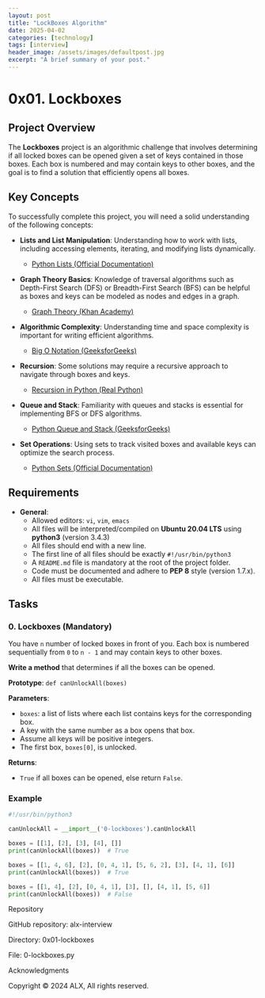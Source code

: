 ```yaml
---
layout: post
title: "LockBoxes Algorithm"
date: 2025-04-02
categories: [technology]
tags: [interview]
header_image: /assets/images/defaultpost.jpg
excerpt: "A brief summary of your post."
---
```


# 0x01. Lockboxes

## Project Overview

The **Lockboxes** project is an algorithmic challenge that involves determining if all locked boxes can be opened given a set of keys contained in those boxes. Each box is numbered and may contain keys to other boxes, and the goal is to find a solution that efficiently opens all boxes.

## Key Concepts

To successfully complete this project, you will need a solid understanding of the following concepts:

- **Lists and List Manipulation**: Understanding how to work with lists, including accessing elements, iterating, and modifying lists dynamically.
  - [Python Lists (Official Documentation)](https://docs.python.org/3/tutorial/datastructures.html#more-on-lists)

- **Graph Theory Basics**: Knowledge of traversal algorithms such as Depth-First Search (DFS) or Breadth-First Search (BFS) can be helpful as boxes and keys can be modeled as nodes and edges in a graph.
  - [Graph Theory (Khan Academy)](https://www.khanacademy.org/math/discrete-math/graph-theory)

- **Algorithmic Complexity**: Understanding time and space complexity is important for writing efficient algorithms.
  - [Big O Notation (GeeksforGeeks)](https://www.geeksforgeeks.org/analysis-of-algorithms-big-oh-notation/)

- **Recursion**: Some solutions may require a recursive approach to navigate through boxes and keys.
  - [Recursion in Python (Real Python)](https://realpython.com/python-recursion/)

- **Queue and Stack**: Familiarity with queues and stacks is essential for implementing BFS or DFS algorithms.
  - [Python Queue and Stack (GeeksforGeeks)](https://www.geeksforgeeks.org/queue-in-python/)

- **Set Operations**: Using sets to track visited boxes and available keys can optimize the search process.
  - [Python Sets (Official Documentation)](https://docs.python.org/3/tutorial/datastructures.html#sets)

## Requirements

- **General**:
  - Allowed editors: `vi`, `vim`, `emacs`
  - All files will be interpreted/compiled on **Ubuntu 20.04 LTS** using **python3** (version 3.4.3)
  - All files should end with a new line.
  - The first line of all files should be exactly `#!/usr/bin/python3`
  - A `README.md` file is mandatory at the root of the project folder.
  - Code must be documented and adhere to **PEP 8** style (version 1.7.x).
  - All files must be executable.

## Tasks

### 0. Lockboxes (Mandatory)

You have `n` number of locked boxes in front of you. Each box is numbered sequentially from `0` to `n - 1` and may contain keys to other boxes.

**Write a method** that determines if all the boxes can be opened.

**Prototype**: `def canUnlockAll(boxes)`

**Parameters**:
- `boxes`: a list of lists where each list contains keys for the corresponding box.
- A key with the same number as a box opens that box. 
- Assume all keys will be positive integers.
- The first box, `boxes[0]`, is unlocked.

**Returns**:
- `True` if all boxes can be opened, else return `False`.

### Example

```python
#!/usr/bin/python3

canUnlockAll = __import__('0-lockboxes').canUnlockAll

boxes = [[1], [2], [3], [4], []]
print(canUnlockAll(boxes))  # True

boxes = [[1, 4, 6], [2], [0, 4, 1], [5, 6, 2], [3], [4, 1], [6]]
print(canUnlockAll(boxes))  # True

boxes = [[1, 4], [2], [0, 4, 1], [3], [], [4, 1], [5, 6]]
print(canUnlockAll(boxes))  # False
```

Repository

GitHub repository: alx-interview

Directory: 0x01-lockboxes

File: 0-lockboxes.py


Acknowledgments

Copyright © 2024 ALX, All rights reserved.
